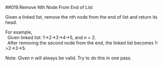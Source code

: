 ##019.Remove Nth Node From End of List

Given a linked list, remove the nth node from the end of list and return its head.

For example,<br/>
&ensp;Given linked list: 1->2->3->4->5, and n = 2.<br/>
&ensp;After removing the second node from the end, the linked list becomes 1->2->3->5.
   
Note:
Given n will always be valid.
Try to do this in one pass.


